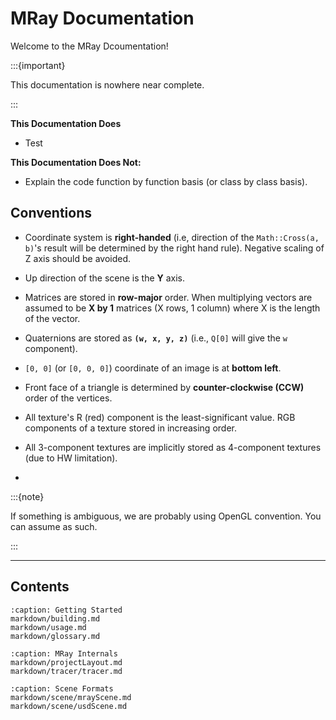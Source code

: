 
# MRay Documentation

Welcome to the MRay Dcoumentation!

:::{important}

This documentation is nowhere near complete.

:::

**This Documentation Does**

- Test

**This Documentation Does Not:**

- Explain the code function by function basis (or class by class basis).

## Conventions

- Coordinate system is **right-handed** (i.e, direction of the `Math::Cross(a, b)`'s result will be determined by the right hand rule). Negative scaling of Z axis should be avoided.

- Up direction of the scene is the **Y** axis.

- Matrices are stored in **row-major** order. When multiplying vectors are assumed to be **X by 1** matrices (X rows, 1 column) where X is the length of the vector.

- Quaternions are stored as **`(w, x, y, z)`** (i.e., `Q[0]` will give the `w` component).

- `[0, 0]` (or `[0, 0, 0]`) coordinate of an image is at **bottom left**.

- Front face of a triangle is determined by **counter-clockwise (CCW)** order of the vertices.

- All texture's R (red) component is the least-significant value.  RGB components of a texture stored in increasing order.

- All 3-component textures are implicitly stored as 4-component textures (due to HW limitation).

-

:::{note}

If something is ambiguous, we are probably using OpenGL convention. You can assume as such.

:::

---
## Contents
```{toctree}
:caption: Getting Started
markdown/building.md
markdown/usage.md
markdown/glossary.md
```

```{toctree}
:caption: MRay Internals
markdown/projectLayout.md
markdown/tracer/tracer.md
```

```{toctree}
:caption: Scene Formats
markdown/scene/mrayScene.md
markdown/scene/usdScene.md
```



